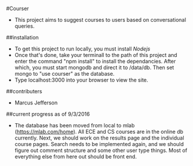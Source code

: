 #Courser

-	This project aims to suggest courses to users based on conversational
	queries.

##installation

-	To get this project to run locally, you must install *Nodejs*
-	Once that's done, take your terminall to the path of this project and enter the command "npm install" to install the dependancies. After which, you must start mongodb and direct it to /data/db. Then set mongo to "use courser" as the database.
-	Type localhost:3000 into your browser to view the site.


##contributers
-	Marcus Jefferson


##current progress as of 9/3/2016
-	The database has been moved from local to mlab (https://mlab.com/home). All ECE and CS courses are in the online db currently. Next, we should work on the results page and the individual course pages. Search needs to be implemented again, and we should figure out comment structure and some other user type things. Most of everything else from here out should be front end.
